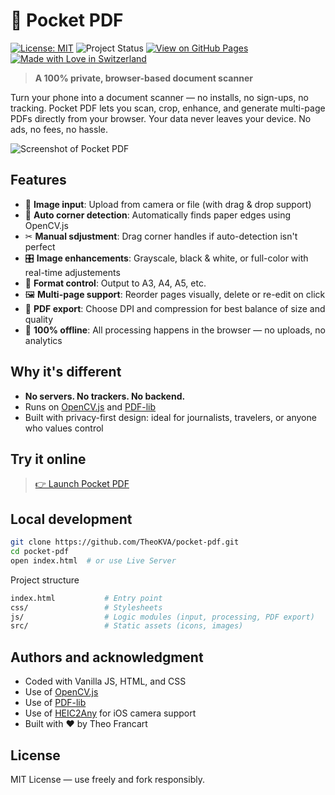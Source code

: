 # 📄 Pocket PDF

[![License: MIT](https://img.shields.io/badge/License-MIT-yellow.svg)](https://opensource.org/licenses/MIT)
![Project Status](https://img.shields.io/badge/status-active-brightgreen)
[![View on GitHub Pages](https://img.shields.io/badge/Try%20it%20Live-pocket--pdf-blue)](https://TheoKVA.github.io/pocket-pdf/)
[![Made with Love in Switzerland](https://img.shields.io/badge/Made%20with%20%E2%9D%A4%EF%B8%8F-Switzerland-red.svg)](https://github.com/TheoKVA/)

> **A 100% private, browser-based document scanner**

Turn your phone into a document scanner — no installs, no sign-ups, no tracking. Pocket PDF lets you scan, crop, enhance, and generate multi-page PDFs directly from your browser. Your data never leaves your device. No ads, no fees, no hassle.

![Screenshot of Pocket PDF](assets/screenshot.png)

## Features

- 📸 **Image input**: Upload from camera or file (with drag & drop support)
- 🧠 **Auto corner detection**: Automatically finds paper edges using OpenCV.js
- ✂ **Manual sdjustment**: Drag corner handles if auto-detection isn't perfect
- 🎛 **Image enhancements**: Grayscale, black & white, or full-color with real-time adjustements
- 📏 **Format control**: Output to A3, A4, A5, etc.
- 🖼 **Multi-page support**: Reorder pages visually, delete or re-edit on click
- 📄 **PDF export**: Choose DPI and compression for best balance of size and quality
- 💾 **100% offline**: All processing happens in the browser — no uploads, no analytics

## Why it's different

- **No servers. No trackers. No backend.**
- Runs on [OpenCV.js](https://docs.opencv.org/4.x/d5/d10/tutorial_js_root.html) and [PDF-lib](https://pdf-lib.js.org/)
- Built with privacy-first design: ideal for journalists, travelers, or anyone who values control

## Try it online

> [👉 Launch Pocket PDF](https://TheoKVA.github.io/pocket-pdf/)

## Local development

```bash
git clone https://github.com/TheoKVA/pocket-pdf.git
cd pocket-pdf
open index.html  # or use Live Server
```

Project structure

```bash
index.html           # Entry point
css/                 # Stylesheets
js/                  # Logic modules (input, processing, PDF export)
src/                 # Static assets (icons, images)
```

## Authors and acknowledgment

- Coded with Vanilla JS, HTML, and CSS
- Use of [OpenCV.js](https://docs.opencv.org/4.x/d5/d10/tutorial_js_root.html) 
- Use of [PDF-lib](https://pdf-lib.js.org/)
- Use of [HEIC2Any](https://github.com/alexcorvi/heic2any) for iOS camera support
- Built with ❤️ by Theo Francart


## License

MIT License — use freely and fork responsibly.